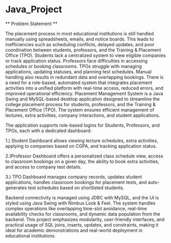 # Java_Project

** Problem Statement **

The placement process in most educational institutions is still handled manually 
using spreadsheets, emails, and notice boards. This leads to inefficiencies such as 
scheduling conflicts, delayed updates, and poor coordination between students, 
professors, and the Training & Placement Office (TPO). Students lack a centralized 
system to view eligible companies or track application status. Professors face 
difficulties in accessing schedules or booking classrooms. TPOs struggle with 
managing applications, updating statuses, and planning test schedules. Manual 
handling also results in redundant data and overlapping bookings. There is a need for 
a role-based, automated system that integrates placement activities into a unified 
platform with real-time access, reduced errors, and improved operational efficiency. Placement Management System is a Java Swing and MySQL-based desktop 
application designed to streamline the college placement process for students, 
professors, and the Training & Placement Office (TPO). The system ensures 
efficient management of lectures, extra activities, company interactions, and student 
applications. 

The application supports role-based logins for Students, Professors, and TPOs, 
each with a dedicated dashboard: 

1.) Student Dashboard allows viewing lecture schedules, extra activities, 
applying to companies based on CGPA, and tracking application status. 

2.)Professor Dashboard offers a personalized class schedule view, access to 
classroom bookings on a given day, the ability to book extra activities, and 
access to company test details. 

3.) TPO Dashboard manages company records, updates student applications, 
handles classroom bookings for placement tests, and auto-generates test 
schedules based on shortlisted students. 

Backend connectivity is managed using JDBC with MySQL, and the UI is styled 
using Java Swing with Nimbus Look & Feel. The system handles complex 
operations like overlapping time-slot avoidance, real-time availability checks for 
classrooms, and dynamic data population from the backend. 
This project emphasizes modularity, user-friendly interfaces, and practical usage of 
SQL joins, inserts, updates, and constraints, making it ideal for academic 
demonstrations and real-world deployment in educational institutions.
